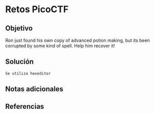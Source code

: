 # Retos PicoCTF


## Objetivo 

Ron just found his own copy of advanced potion making, but its been corrupted by some kind of spell. Help him recover it!
## Solución 

```
Se utiliza hexeditor
```

## Notas adicionales 

## Referencias 
